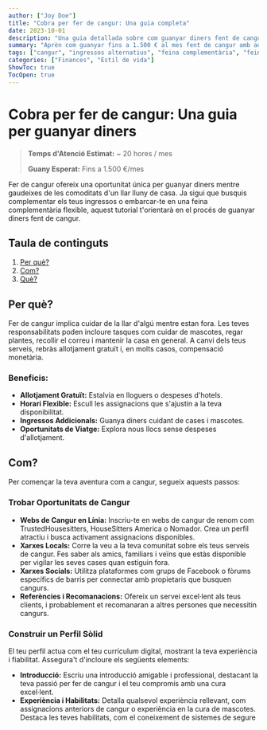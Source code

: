 ```yaml
---
author: ["Joy Doe"]
title: "Cobra per fer de cangur: Una guia completa"
date: 2023-10-01
description: "Una guia detallada sobre com guanyar diners fent de cangur, cobrint des de com trobar oportunitats fins a destacar en el paper."
summary: "Aprèn com guanyar fins a 1.500 € al mes fent de cangur amb aquesta guia completa. Descobreix com trobar oportunitats, construir un perfil sòlid i destacar en les teves assignacions."
tags: ["cangur", "ingressos alternatius", "feina complementària", "feina remota"]
categories: ["Finances", "Estil de vida"]
ShowToc: true
TocOpen: true
---
```


# Cobra per fer de cangur: Una guia per guanyar diners
> **Temps d'Atenció Estimat:** ~ 20 hores / mes
>
> **Guany Esperat:** Fins a 1.500 €/mes

Fer de cangur ofereix una oportunitat única per guanyar diners mentre gaudeixes de les comoditats d'un llar lluny de casa. Ja sigui que busquis complementar els teus ingressos o embarcar-te en una feina complementària flexible, aquest tutorial t'orientarà en el procés de guanyar diners fent de cangur.

## Taula de continguts
1. [Per què?](#per-què)
2. [Com?](#com)
3. [Què?](#què)

## Per què?
Fer de cangur implica cuidar de la llar d'algú mentre estan fora. Les teves responsabilitats poden incloure tasques com cuidar de mascotes, regar plantes, recollir el correu i mantenir la casa en general. A canvi dels teus serveis, rebràs allotjament gratuït i, en molts casos, compensació monetària.

### Beneficis:
- **Allotjament Gratuït:** Estalvia en lloguers o despeses d'hotels.
- **Horari Flexible:** Escull les assignacions que s'ajustin a la teva disponibilitat.
- **Ingressos Addicionals:** Guanya diners cuidant de cases i mascotes.
- **Oportunitats de Viatge:** Explora nous llocs sense despeses d'allotjament.

## Com?
Per començar la teva aventura com a cangur, segueix aquests passos:

### Trobar Oportunitats de Cangur
- **Webs de Cangur en Línia:** Inscriu-te en webs de cangur de renom com TrustedHousesitters, HouseSitters America o Nomador. Crea un perfil atractiu i busca activament assignacions disponibles.
- **Xarxes Locals:** Corre la veu a la teva comunitat sobre els teus serveis de cangur. Fes saber als amics, familiars i veïns que estàs disponible per vigilar les seves cases quan estiguin fora.
- **Xarxes Socials:** Utilitza plataformes com grups de Facebook o fòrums específics de barris per connectar amb propietaris que busquen cangurs.
- **Referències i Recomanacions:** Ofereix un servei excel·lent als teus clients, i probablement et recomanaran a altres persones que necessitin cangurs.

### Construir un Perfil Sòlid
El teu perfil actua com el teu currículum digital, mostrant la teva experiència i fiabilitat. Assegura't d'incloure els següents elements:
- **Introducció:** Escriu una introducció amigable i professional, destacant la teva passió per fer de cangur i el teu compromís amb una cura excel·lent.
- **Experiència i Habilitats:** Detalla qualsevol experiència rellevant, com assignacions anteriors de cangur o experiència en la cura de mascotes. Destaca les teves habilitats, com el coneixement de sistemes de segure